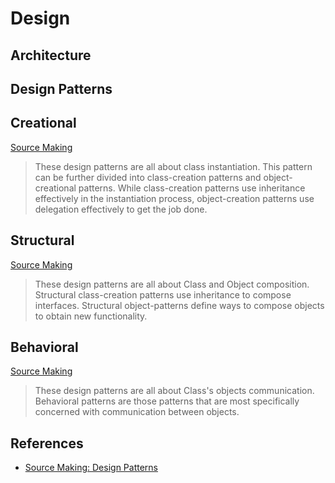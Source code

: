 # Design

## Architecture

## Design Patterns

## Creational

[Source Making][source_making]

> These design patterns are all about class instantiation. This pattern can be further divided into class-creation patterns and object-creational patterns. While class-creation patterns use inheritance effectively in the instantiation process, object-creation patterns use delegation effectively to get the job done.

## Structural

[Source Making][source_making]

> These design patterns are all about Class and Object composition. Structural class-creation patterns use inheritance to compose interfaces. Structural object-patterns define ways to compose objects to obtain new functionality.

## Behavioral

[Source Making][source_making]

> These design patterns are all about Class's objects communication. Behavioral patterns are those patterns that are most specifically concerned with communication between objects.

## References

-   [Source Making: Design Patterns][source_making]

[source_making]: https://sourcemaking.com/design_patterns "Source Making: Design Patterns"
